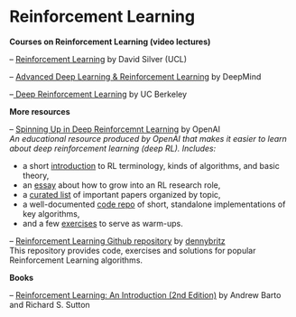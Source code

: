 # Reinforcement Learning

**Courses on Reinforcement Learning \(video lectures\)**

– [Reinforcement Learning](https://www.davidsilver.uk/teaching/) by David Silver \(UCL\)

– [Advanced Deep Learning & Reinforcement Learning](https://www.youtube.com/watch?v=iOh7QUZGyiU&list=PLqYmG7hTraZDNJre23vqCGIVpfZ_K2RZs) by DeepMind

–[ Deep Reinforcement Learning](https://www.youtube.com/watch?v=xioGro2zC94&list=PLkkkPGkyjEBk3RB2USEC_ZbCw-8ZoR5AJ) by UC Berkeley 



**More resources**

– [Spinning Up in Deep Reinforcemnt Learning](https://spinningup.openai.com/en/latest/index.html) by OpenAI  
_An educational resource produced by OpenAI that makes it easier to learn about deep reinforcement learning \(deep RL\). Includes:_

* a short [introduction](https://github.com/openai/spinningup/blob/master/docs/spinningup/rl_intro.html) to RL terminology, kinds of algorithms, and basic theory,
* an [essay](https://github.com/openai/spinningup/blob/master/docs/spinningup/spinningup.html) about how to grow into an RL research role,
* a [curated list](https://github.com/openai/spinningup/blob/master/docs/spinningup/keypapers.html) of important papers organized by topic,
* a well-documented [code repo](https://github.com/openai/spinningup) of short, standalone implementations of key algorithms,
* and a few [exercises](https://github.com/openai/spinningup/blob/master/docs/spinningup/exercises.html) to serve as warm-ups.

– [Reinforcement Learning Github repository](https://github.com/dennybritz/reinforcement-learning) by [dennybritz](https://github.com/dennybritz)  
This repository provides code, exercises and solutions for popular Reinforcement Learning algorithms. 



**Books**

– [Reinforcement Learning: An Introduction \(2nd Edition\)](http://incompleteideas.net/book/RLbook2018.pdf) by Andrew Barto and Richard S. Sutton



